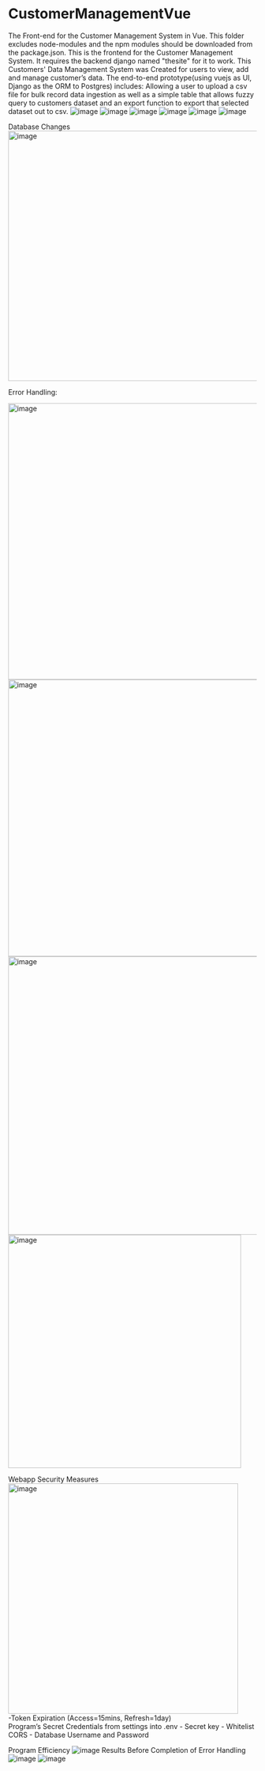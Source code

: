 # CustomerManagementVue
The Front-end for the Customer Management System in Vue.
This folder excludes node-modules and the npm modules should be downloaded from the package.json.
This is the frontend for the Customer Management System. It requires the backend django named "thesite" for it to work. This Customers' Data Management System was Created for users to view, add and manage customer’s data. The end-to-end prototype(using vuejs as UI, Django as the ORM to Postgres) includes: Allowing a user to upload a csv file for bulk record data ingestion as well as a simple table that allows fuzzy query to customers dataset and an export function to export that selected dataset out to csv.
![image](https://github.com/anabellechan/CustomerManagementVue/assets/97331839/9d7c314e-9fe1-4ad8-b243-861e1369c63c)
![image](https://github.com/anabellechan/CustomerManagementVue/assets/97331839/1a3e5061-81ad-4191-87d4-fe950ebc6b22)
![image](https://github.com/anabellechan/CustomerManagementVue/assets/97331839/52072203-721d-40ba-9ae0-ffe8e3a8a88d)
![image](https://github.com/anabellechan/CustomerManagementVue/assets/97331839/ddea5839-b1b8-4894-b2ae-bf7c7f683d28)
![image](https://github.com/anabellechan/CustomerManagementVue/assets/97331839/bab8356d-7c5d-40a1-a66a-106356ea8b90)
![image](https://github.com/anabellechan/CustomerManagementVue/assets/97331839/90e81246-517a-4fef-a6de-883c3906208a)

Database Changes  
<img width="506" alt="image" src="https://github.com/anabellechan/CustomerManagementVue/assets/97331839/5c1eb07e-be91-4bae-b559-9e8c3af975dd">


Error Handling:  

<img width="559" alt="image" src="https://github.com/anabellechan/CustomerManagementVue/assets/97331839/e945a655-b3a1-4898-9e99-672d37d11e6d">
<img width="560" alt="image" src="https://github.com/anabellechan/CustomerManagementVue/assets/97331839/89900710-5f34-41dd-be7c-c70e99195cef">
<img width="563" alt="image" src="https://github.com/anabellechan/CustomerManagementVue/assets/97331839/a600e1c1-644d-4ca7-9081-95084a3dcd2f">
<img width="472" alt="image" src="https://github.com/anabellechan/CustomerManagementVue/assets/97331839/4d0c78a8-48d1-4aae-8221-819e7560334b">


Webapp Security Measures  
<img width="466" alt="image" src="https://github.com/anabellechan/CustomerManagementVue/assets/97331839/b626cd9a-0948-4d0e-97ea-d450eb1df285">  
-Token Expiration (Access=15mins, Refresh=1day)  
Program’s Secret Credentials from settings into .env
	- Secret key 
	- Whitelist CORS
	- Database Username and Password  
  
Program Efficiency
![image](https://github.com/anabellechan/CustomerManagementVue/assets/97331839/69fd6675-8d06-4f96-aa1b-e2339e17b1be)
Results Before Completion of Error Handling
![image](https://github.com/anabellechan/CustomerManagementVue/assets/97331839/fd629e37-1f0b-4c33-b74a-89eb87fb0ba0)
![image](https://github.com/anabellechan/CustomerManagementVue/assets/97331839/f12fea0d-58da-4286-b63f-c87b757310cf)




